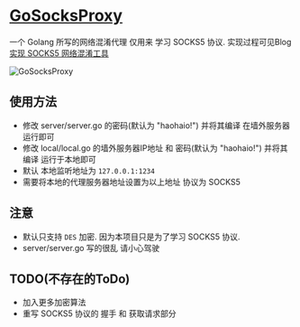# [GoSocksProxy](https://github.com/Yu2erer/GoSocksProxy)
一个 Golang 所写的网络混淆代理 仅用来 学习 SOCKS5 协议. 实现过程可见Blog [实现 SOCKS5 网络混淆工具](https://www.yuerer.com/实现-SOCKS5-网络混淆工具/)

![GoSocksProxy](https://www.yuerer.com/images/GoSocksProxy.jpg)
## 使用方法

* 修改 server/server.go 的密码(默认为 "haohaio!") 并将其编译 在墙外服务器运行即可
* 修改 local/local.go 的墙外服务器IP地址 和 密码(默认为 "haohaio!") 并将其编译 运行于本地即可
* 默认 本地监听地址为 `127.0.0.1:1234`
* 需要将本地的代理服务器地址设置为以上地址 协议为 SOCKS5

## 注意

* 默认只支持 `DES` 加密. 因为本项目只是为了学习 SOCKS5 协议.
* server/server.go 写的很乱 请小心驾驶

## TODO(不存在的ToDo)

* 加入更多加密算法
* 重写 SOCKS5 协议的 握手 和 获取请求部分